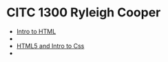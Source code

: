 # CITC 1300 Ryleigh Cooper

<ul>
    <li><a href="intro_to_html/index.html" target="_blank">Intro to HTML</a><li>
    <li><a href="HTML5_intro_to_css/about.html" target="_blank">HTML5 and Intro to Css</a><li>
<ul>

    
